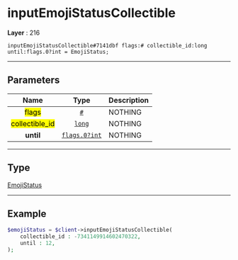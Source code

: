 # inputEmojiStatusCollectible

**Layer** : 216

```tl
inputEmojiStatusCollectible#7141dbf flags:# collectible_id:long until:flags.0?int = EmojiStatus;
```

---

## Parameters

| Name | Type | Description |
| :---: | :---: | :--- |
| <mark>flags</mark> | [`#`](type/#) | NOTHING |
| <mark>collectible_id</mark> | [`long`](type/long) | NOTHING |
| **until** | [`flags.0?int`](type/int) | NOTHING |

---

## Type

[EmojiStatus](type/EmojiStatus)

---

## Example

```php
$emojiStatus = $client->inputEmojiStatusCollectible(
	collectible_id : -7341149914602470322,
	until : 12,
);
```